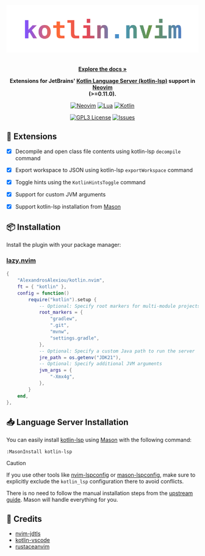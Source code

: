 <!-- markdownlint-disable -->
<br />
<div align="center">
  <a href="https://github.com/AlexandrosAlexiou/kotlin.nvim">
    <img src="./kotlin.nvim.svg" alt="rustaceanvim">
  </a>
  <p align="center">
    <br />
    <a href="./doc/kotlin.nvim.txt"><strong>Explore the docs »</strong></a>
  </p>
  <p>
<strong>
Extensions for JetBrains' <a href="https://github.com/Kotlin/kotlin-lsp/">Kotlin Language Server (kotlin-lsp)</a> support in <a href="https://neovim.io/">Neovim</a><br /> (>=0.11.0).
</strong>
  </p>

[![Neovim][neovim-shield]][neovim-url]
[![Lua][lua-shield]][lua-url]
[![Kotlin][kotlin-shield]][kotlin-url]

[![GPL3 License][license-shield]][license-url]
[![Issues][issues-shield]][issues-url]
</div>

## 🧩 Extensions

- [x] Decompile and open class file contents using kotlin-lsp `decompile` command
- [x] Export workspace to JSON using kotlin-lsp `exportWorkspace` command
- [x] Toggle hints using the `KotlinHintsToggle` command
- [x] Support for custom JVM arguments
- [x] Support kotlin-lsp installation from [Mason][6]


## 📦 Installation

Install the plugin with your package manager:

### [lazy.nvim](https://github.com/folke/lazy.nvim)
```lua
{
    "AlexandrosAlexiou/kotlin.nvim",
    ft = { "kotlin" },
    config = function()
        require("kotlin").setup {
            -- Optional: Specify root markers for multi-module projects
            root_markers = {
                "gradlew",
                ".git",
                "mvnw",
                "settings.gradle",
            },
            -- Optional: Specify a custom Java path to run the server
            jre_path = os.getenv("JDK21"),
            -- Optional: Specify additional JVM arguments
            jvm_args = {
                "-Xmx4g",
            },
        }
    end,
},

```

## 📥 Language Server Installation

You can easily install [kotlin-lsp][3] using [Mason][6] with the following command:

```vim
:MasonInstall kotlin-lsp
```

> [!caution]
> If you use other tools like [nvim-lspconfig][8] or [mason-lspconfig][7], make sure to explicitly exclude the `kotlin_lsp` configuration there to avoid conflicts.

There is no need to follow the manual installation steps from the [upstream guide][9]. Mason will handle everything for you.

## 💐 Credits
- [nvim-jdtls][4]
- [kotlin-vscode][5]
- [rustaceanvim][10]

[1]: https://microsoft.github.io/language-server-protocol/
[2]: https://neovim.io/
[3]: https://github.com/Kotlin/kotlin-lsp/
[4]: https://github.com/mfussenegger/nvim-jdtls
[5]: https://github.com/Kotlin/kotlin-lsp/tree/main/kotlin-vscode
[6]: https://github.com/mason-org/mason.nvim
[7]: https://github.com/mason-org/mason-lspconfig.nvim
[8]: https://github.com/neovim/nvim-lspconfig
[9]: https://github.com/Kotlin/kotlin-lsp/blob/main/scripts/neovim.md
[10]: https://github.com/mrcjkb/rustaceanvim

<!-- MARKDOWN LINKS & IMAGES -->
[neovim-shield]: https://img.shields.io/badge/NeoVim-%2357A143.svg?&style=for-the-badge&logo=neovim&logoColor=white
[neovim-url]: https://neovim.io/
[lua-shield]: https://img.shields.io/badge/lua-%232C2D72.svg?style=for-the-badge&logo=lua&logoColor=white
[lua-url]: https://www.lua.org/
[kotlin-shield]: https://img.shields.io/badge/Kotlin-7F52FF?style=for-the-badge&logo=Kotlin&logoColor=white
[kotlin-url]: https://kotlinlang.org/
[issues-shield]: https://img.shields.io/github/issues/alexandrosalexiou/kotlin.nvim.svg?style=for-the-badge
[issues-url]: https://github.com/AlexandrosAlexiou/kotlin.nvim/issues
[license-shield]: https://img.shields.io/github/license/AlexandrosAlexiou/kotlin.nvim.svg?style=for-the-badge
[license-url]:https://github.com/AlexandrosAlexiou/kotlin.nvim/blob/main/LICENSE.txt
